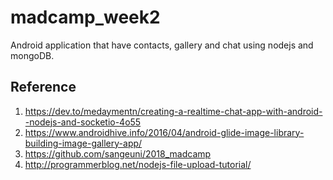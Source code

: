 # madcamp_week2

Android application that have contacts, gallery and chat using nodejs and mongoDB.

## Reference
1. https://dev.to/medaymentn/creating-a-realtime-chat-app-with-android--nodejs-and-socketio-4o55
2. https://www.androidhive.info/2016/04/android-glide-image-library-building-image-gallery-app/
3. https://github.com/sangeuni/2018_madcamp
4. http://programmerblog.net/nodejs-file-upload-tutorial/
